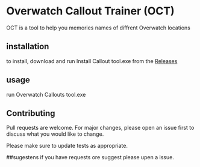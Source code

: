 # Overwatch Callout Trainer (OCT)

OCT is a tool to help you memories names of diffrent Overwatch locations

## installation


to install, download and  run Install Callout tool.exe from the [Releases](https://github.com/user/repo/blob/branch/other_file.md)

## usage

run Overwatch Callouts tool.exe


## Contributing
Pull requests are welcome. For major changes, please open an issue first to discuss what you would like to change.

Please make sure to update tests as appropriate.

##sugestens 
if you have requests ore suggest please upen a issue.

